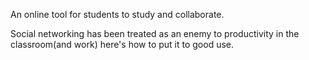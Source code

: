 An online tool for students to study and collaborate.

Social networking has been treated as an enemy to productivity in the classroom(and work) here's how to put it to good use.
